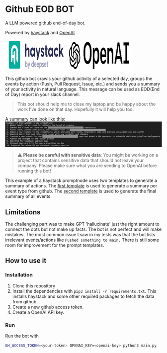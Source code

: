 # Github EOD BOT 
A LLM powered github end-of-day bot.

Powered by [haystack](https://haystack.deepset.ai/) and [OpenAI](https://openai.com/)

<p float="left">
  <img src="img/haystack.png" height="100" width="200"/>
  <img src="img/openai.jpeg" height="100"width="200" /> 
</p>

This github bot crawls your github activity of a selected day, groups the events by action (Push, Pull Request, Issue, etc.) and sends you a summary of your activity in natural language. This message can be used as EOD(End of Day) report in your slack channel. 

> This bot should help me to close my laptop and be happy about the work I've done on that day. Hopefully it will help you too.

A summary can look like this:
<img src="img/summary.png" width="800">

> :warning: **Please be careful with sensitive data**: You might be working on a project that contains sensitive data that should not leave your company. Please make sure what you are sending to OpenAI before running this bot!


This example of a haystack promptnode uses two templates to generate a summary of actions. The [first template](/prompts/events.txt) is used to generate a summary per event type from github. The [second template](/prompts/summary.txt) is used to generate the final summary of all events.



## Limitations
The challenging part was to make GPT 'hallucinate' just the right amount to connect the dots but not make up facts. The bot is not perfect and will make mistakes. The most common issue I saw in my tests was that the bot lists irrelevant events/actions like `Pushed something to main.` There is still some room for improvement for the prompt templates.
## How to use it
### Installation 
1. Clone this repository
2. Install the dependencies with `pip3 install -r requirements.txt`. This installs haystack and some other required packages to fetch the data from github.
3. Create a new github access token.
4. Create a OpenAI API key.

### Run 
Run the bot with 
```sh 
GH_ACCESS_TOKEN=<your-token> OPENAI_KEY=<openai-key> python3 main.py
```






